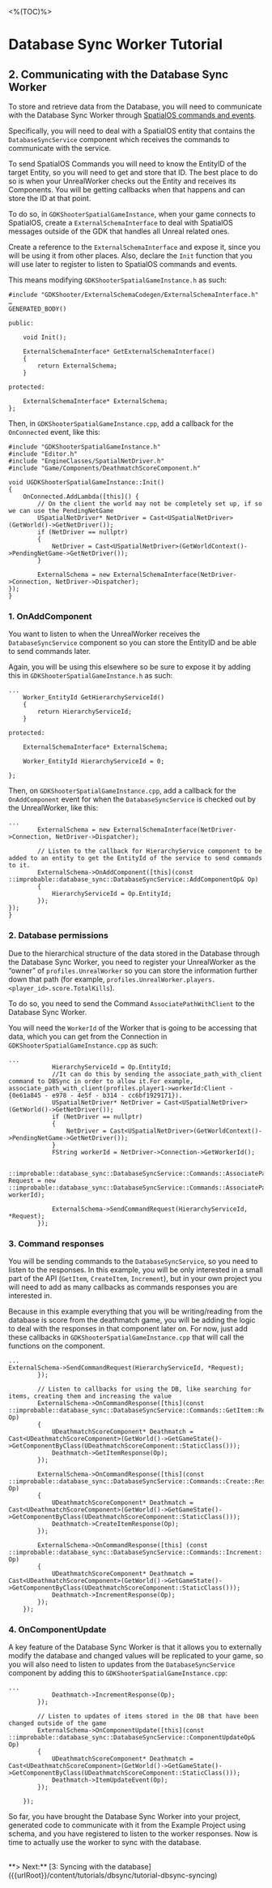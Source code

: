 <%(TOC)%>

# Database Sync Worker Tutorial

## 2. Communicating with the Database Sync Worker

To store and retrieve data from the Database, you will need to communicate with the Database Sync Worker through [SpatialOS commands and events](https://docs.improbable.io/reference/latest/shared/design/object-interaction).

Specifically, you will need to deal with a SpatialOS entity that contains the `DatabaseSyncService` component which receives the commands to communicate with the service.

To send SpatialOS Commands you will need to know the EntityID of the target Entity, so you will need to get and store that ID. The best place to do so is when your UnrealWorker checks out the Entity and receives its Components. You will be getting callbacks when that happens and can store the ID at that point.

To do so, in `GDKShooterSpatialGameInstance`, when your game connects to SpatialOS, create a `ExternalSchemaInterface` to deal with SpatialOS messages outside of the GDK that handles all Unreal related ones.

Create a reference to the `ExternalSchemaInterface` and expose it, since you will be using it from other places. Also, declare the `Init` function that you will use later to register to listen to SpatialOS commands and events. 

This means modifying `GDKShooterSpatialGameInstance.h` as such:

```
#include "GDKShooter/ExternalSchemaCodegen/ExternalSchemaInterface.h"
…
GENERATED_BODY()
	
public:

	void Init();

	ExternalSchemaInterface* GetExternalSchemaInterface()
	{
		return ExternalSchema;
	}

protected:

	ExternalSchemaInterface* ExternalSchema;
};
```

Then, in `GDKShooterSpatialGameInstance.cpp`, add a callback for the `OnConnected` event, like this:

```
#include "GDKShooterSpatialGameInstance.h"
#include "Editor.h"
#include "EngineClasses/SpatialNetDriver.h"
#include "Game/Components/DeathmatchScoreComponent.h"

void UGDKShooterSpatialGameInstance::Init()
{
	OnConnected.AddLambda([this]() {
		// On the client the world may not be completely set up, if so we can use the PendingNetGame
		USpatialNetDriver* NetDriver = Cast<USpatialNetDriver>(GetWorld()->GetNetDriver());
		if (NetDriver == nullptr)
		{
			NetDriver = Cast<USpatialNetDriver>(GetWorldContext()->PendingNetGame->GetNetDriver());
		}

		ExternalSchema = new ExternalSchemaInterface(NetDriver->Connection, NetDriver->Dispatcher);
});
}
```

### 1. OnAddComponent

You want to listen to when the UnrealWorker receives the `DatabaseSyncService` component so you can store the EntityID and be able to send commands later.

Again, you will be using this elsewhere so be sure to expose it by adding this in `GDKShooterSpatialGameInstance.h` as such:

```
...
	Worker_EntityId GetHierarchyServiceId()
	{
		return HierarchyServiceId;
	}

protected:

	ExternalSchemaInterface* ExternalSchema;

	Worker_EntityId HierarchyServiceId = 0;

};
```

Then, on `GDKShooterSpatialGameInstance.cpp`, add a callback for the `OnAddComponent` event for when the `DatabaseSyncService` is checked out by the UnrealWorker, like this:

```
...
		ExternalSchema = new ExternalSchemaInterface(NetDriver->Connection, NetDriver->Dispatcher);

		// Listen to the callback for HierarchyService component to be added to an entity to get the EntityId of the service to send commands to it.
		ExternalSchema->OnAddComponent([this](const ::improbable::database_sync::DatabaseSyncService::AddComponentOp& Op)
		{
			HierarchyServiceId = Op.EntityId;
		});
});
}
```

### 2. Database permissions

Due to the hierarchical structure of the data stored in the Database through the Database Sync Worker, you need to register your UnrealWorker as the “owner” of `profiles.UnrealWorker` so you can store the information further down that path (for example, `profiles.UnrealWorker.players.<player_id>.score.TotalKills`).

To do so, you need to send the Command `AssociatePathWithClient` to the Database Sync Worker. 

You will need the `WorkerId` of the Worker that is going to be accessing that data, which you can get from the Connection in `GDKShooterSpatialGameInstance.cpp` as such:

```
...
			HierarchyServiceId = Op.EntityId;
			//It can do this by sending the associate_path_with_client command to DBSync in order to allow it.For example, associate_path_with_client(profiles.player1->workerId:Client - {0e61a845 - e978 - 4e5f - b314 - cc6bf1929171}).
			USpatialNetDriver* NetDriver = Cast<USpatialNetDriver>(GetWorld()->GetNetDriver());
			if (NetDriver == nullptr)
			{
				NetDriver = Cast<USpatialNetDriver>(GetWorldContext()->PendingNetGame->GetNetDriver());
			}
			FString workerId = NetDriver->Connection->GetWorkerId();

			::improbable::database_sync::DatabaseSyncService::Commands::AssociatePathWithClient::Request* Request = new ::improbable::database_sync::DatabaseSyncService::Commands::AssociatePathWithClient::Request("profiles.UnrealWorker", workerId);

			ExternalSchema->SendCommandRequest(HierarchyServiceId, *Request);
		});
```

### 3. Command responses

You will be sending commands to the `DatabaseSyncService`, so you need to listen to the responses. In this example, you will be only interested in a small part of the API (`GetItem`, `CreateItem`, `Increment`), but in your own project you will need to add as many callbacks as commands responses you are interested in.

Because in this example everything that you will be writing/reading from the database is score from the deathmatch game, you will be adding the logic to deal with the responses in that component later on. For now, just add these callbacks in `GDKShooterSpatialGameInstance.cpp` that will call the functions on the component.

```
...
ExternalSchema->SendCommandRequest(HierarchyServiceId, *Request);
		});

		// Listen to callbacks for using the DB, like searching for items, creating them and increasing the value
		ExternalSchema->OnCommandResponse([this](const ::improbable::database_sync::DatabaseSyncService::Commands::GetItem::ResponseOp& Op)
		{
			UDeathmatchScoreComponent* Deathmatch = Cast<UDeathmatchScoreComponent>(GetWorld()->GetGameState()->GetComponentByClass(UDeathmatchScoreComponent::StaticClass()));
			Deathmatch->GetItemResponse(Op);
		});

		ExternalSchema->OnCommandResponse([this](const ::improbable::database_sync::DatabaseSyncService::Commands::Create::ResponseOp& Op)
		{
			UDeathmatchScoreComponent* Deathmatch = Cast<UDeathmatchScoreComponent>(GetWorld()->GetGameState()->GetComponentByClass(UDeathmatchScoreComponent::StaticClass()));
			Deathmatch->CreateItemResponse(Op);
		});
		
		ExternalSchema->OnCommandResponse([this] (const ::improbable::database_sync::DatabaseSyncService::Commands::Increment::ResponseOp& Op)
		{
			UDeathmatchScoreComponent* Deathmatch = Cast<UDeathmatchScoreComponent>(GetWorld()->GetGameState()->GetComponentByClass(UDeathmatchScoreComponent::StaticClass()));
			Deathmatch->IncrementResponse(Op);
		});
	});
```

### 4. OnComponentUpdate

A key feature of the Database Sync Worker is that it allows you to externally modify the database and changed values will be replicated to your game, so you will also need to listen to updates from the `DatabaseSyncService` component by adding this to `GDKShooterSpatialGameInstance.cpp`:

```
...
			Deathmatch->IncrementResponse(Op);
		});

		// Listen to updates of items stored in the DB that have been changed outside of the game
		ExternalSchema->OnComponentUpdate([this](const ::improbable::database_sync::DatabaseSyncService::ComponentUpdateOp& Op)
		{
			UDeathmatchScoreComponent* Deathmatch = Cast<UDeathmatchScoreComponent>(GetWorld()->GetGameState()->GetComponentByClass(UDeathmatchScoreComponent::StaticClass()));
			Deathmatch->ItemUpdateEvent(Op);
		});
		
	});
```

So far, you have brought the Database Sync Worker into your project, generated code to communicate with it from the Example Project using schema, and you have registered to listen to the worker responses. Now is time to actually use the worker to sync with the database.

</br>
**> Next:** [3: Syncing with the database]({{urlRoot}}/content/tutorials/dbsync/tutorial-dbsync-syncing)
</br>

